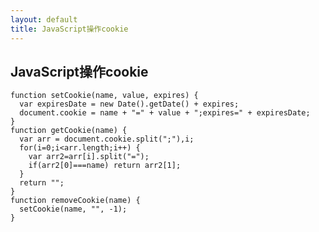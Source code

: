 ```yaml
---
layout: default
title: JavaScript操作cookie
---
```

JavaScript操作cookie
-------------------
    function setCookie(name, value, expires) {
      var expiresDate = new Date().getDate() + expires;
      document.cookie = name + "=" + value + ";expires=" + expiresDate;
    }
    function getCookie(name) {
      var arr = document.cookie.split(";"),i;
      for(i=0;i<arr.length;i++) {
        var arr2=arr[i].split("=");
        if(arr2[0]===name) return arr2[1];
      }
      return "";
    }
    function removeCookie(name) {
      setCookie(name, "", -1);
    }